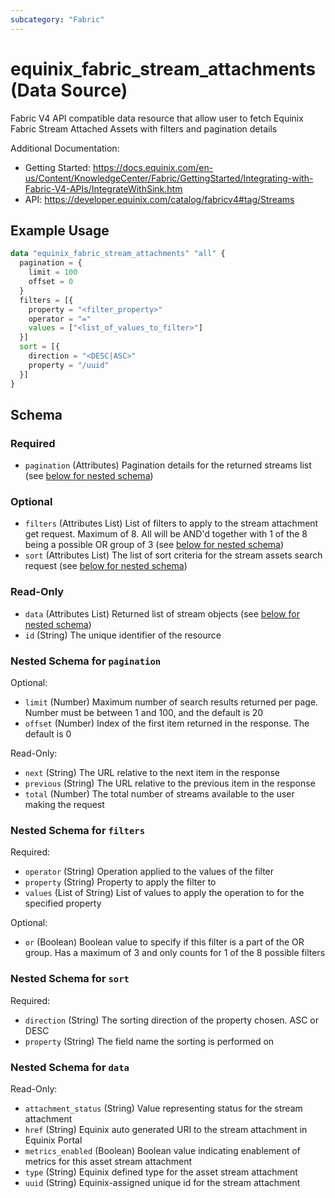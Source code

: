 ```yaml
---
subcategory: "Fabric"
---
```


# equinix_fabric_stream_attachments (Data Source)

Fabric V4 API compatible data resource that allow user to fetch Equinix Fabric Stream Attached Assets with filters and pagination details

Additional Documentation:
* Getting Started: https://docs.equinix.com/en-us/Content/KnowledgeCenter/Fabric/GettingStarted/Integrating-with-Fabric-V4-APIs/IntegrateWithSink.htm
* API: https://developer.equinix.com/catalog/fabricv4#tag/Streams

## Example Usage

```terraform
data "equinix_fabric_stream_attachments" "all" {
  pagination = {
    limit = 100
    offset = 0
  }
  filters = [{
    property = "<filter_property>"
    operator = "="
    values = ["<list_of_values_to_filter>"]
  }]
  sort = [{
    direction = "<DESC|ASC>"
    property = "/uuid"
  }]
}
```

<!-- schema generated by tfplugindocs -->
## Schema

### Required

- `pagination` (Attributes) Pagination details for the returned streams list (see [below for nested schema](#nestedatt--pagination))

### Optional

- `filters` (Attributes List) List of filters to apply to the stream attachment get request. Maximum of 8. All will be AND'd together with 1 of the 8 being a possible OR group of 3 (see [below for nested schema](#nestedatt--filters))
- `sort` (Attributes List) The list of sort criteria for the stream assets search request (see [below for nested schema](#nestedatt--sort))

### Read-Only

- `data` (Attributes List) Returned list of stream objects (see [below for nested schema](#nestedatt--data))
- `id` (String) The unique identifier of the resource

<a id="nestedatt--pagination"></a>
### Nested Schema for `pagination`

Optional:

- `limit` (Number) Maximum number of search results returned per page. Number must be between 1 and 100, and the default is 20
- `offset` (Number) Index of the first item returned in the response. The default is 0

Read-Only:

- `next` (String) The URL relative to the next item in the response
- `previous` (String) The URL relative to the previous item in the response
- `total` (Number) The total number of streams available to the user making the request


<a id="nestedatt--filters"></a>
### Nested Schema for `filters`

Required:

- `operator` (String) Operation applied to the values of the filter
- `property` (String) Property to apply the filter to
- `values` (List of String) List of values to apply the operation to for the specified property

Optional:

- `or` (Boolean) Boolean value to specify if this filter is a part of the OR group. Has a maximum of 3 and only counts for 1 of the 8 possible filters


<a id="nestedatt--sort"></a>
### Nested Schema for `sort`

Required:

- `direction` (String) The sorting direction of the property chosen. ASC or DESC
- `property` (String) The field name the sorting is performed on


<a id="nestedatt--data"></a>
### Nested Schema for `data`

Read-Only:

- `attachment_status` (String) Value representing status for the stream attachment
- `href` (String) Equinix auto generated URI to the stream attachment in Equinix Portal
- `metrics_enabled` (Boolean) Boolean value indicating enablement of metrics for this asset stream attachment
- `type` (String) Equinix defined type for the asset stream attachment
- `uuid` (String) Equinix-assigned unique id for the stream attachment
